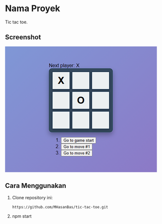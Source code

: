 # Nama Proyek

Tic tac toe.

## Screenshot

![Tampilan Aplikasi](src/assets/board.png)

## Cara Menggunakan

1. Clone repository ini:
   ```bash
   https://github.com/MHasanBas/tic-tac-toe.git

2. npm start

